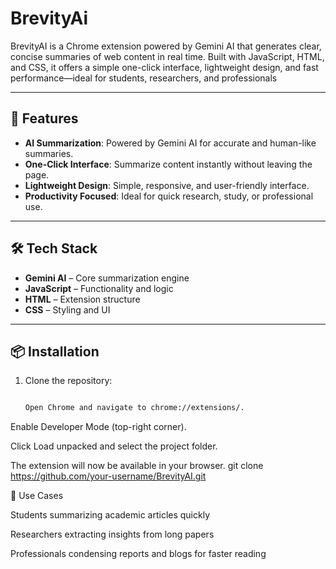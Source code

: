 # BrevityAi
BrevityAI is a Chrome extension powered by Gemini AI that generates clear, concise summaries of web content in real time. Built with JavaScript, HTML, and CSS, it offers a simple one-click interface, lightweight design, and fast performance—ideal for students, researchers, and professionals

---

## 🚀 Features
- **AI Summarization**: Powered by Gemini AI for accurate and human-like summaries.  
- **One-Click Interface**: Summarize content instantly without leaving the page.  
- **Lightweight Design**: Simple, responsive, and user-friendly interface.  
- **Productivity Focused**: Ideal for quick research, study, or professional use.  

---

## 🛠️ Tech Stack
- **Gemini AI** – Core summarization engine  
- **JavaScript** – Functionality and logic  
- **HTML** – Extension structure  
- **CSS** – Styling and UI  

---

## 📦 Installation
1. Clone the repository:
   ```bash

   Open Chrome and navigate to chrome://extensions/.

Enable Developer Mode (top-right corner).

Click Load unpacked and select the project folder.

The extension will now be available in your browser.
   git clone https://github.com/your-username/BrevityAI.git


   🎯 Use Cases

Students summarizing academic articles quickly

Researchers extracting insights from long papers

Professionals condensing reports and blogs for faster reading

